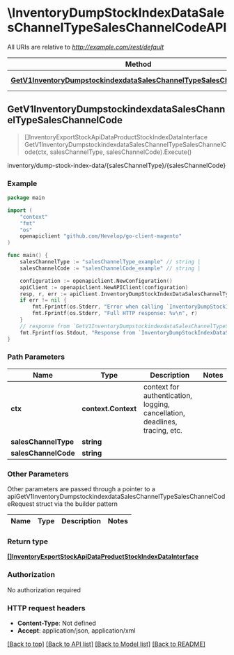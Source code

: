 # \InventoryDumpStockIndexDataSalesChannelTypeSalesChannelCodeAPI

All URIs are relative to *http://example.com/rest/default*

Method | HTTP request | Description
------------- | ------------- | -------------
[**GetV1InventoryDumpstockindexdataSalesChannelTypeSalesChannelCode**](InventoryDumpStockIndexDataSalesChannelTypeSalesChannelCodeAPI.md#GetV1InventoryDumpstockindexdataSalesChannelTypeSalesChannelCode) | **Get** /V1/inventory/dump-stock-index-data/{salesChannelType}/{salesChannelCode} | inventory/dump-stock-index-data/{salesChannelType}/{salesChannelCode}



## GetV1InventoryDumpstockindexdataSalesChannelTypeSalesChannelCode

> []InventoryExportStockApiDataProductStockIndexDataInterface GetV1InventoryDumpstockindexdataSalesChannelTypeSalesChannelCode(ctx, salesChannelType, salesChannelCode).Execute()

inventory/dump-stock-index-data/{salesChannelType}/{salesChannelCode}



### Example

```go
package main

import (
	"context"
	"fmt"
	"os"
	openapiclient "github.com/Hevelop/go-client-magento"
)

func main() {
	salesChannelType := "salesChannelType_example" // string | 
	salesChannelCode := "salesChannelCode_example" // string | 

	configuration := openapiclient.NewConfiguration()
	apiClient := openapiclient.NewAPIClient(configuration)
	resp, r, err := apiClient.InventoryDumpStockIndexDataSalesChannelTypeSalesChannelCodeAPI.GetV1InventoryDumpstockindexdataSalesChannelTypeSalesChannelCode(context.Background(), salesChannelType, salesChannelCode).Execute()
	if err != nil {
		fmt.Fprintf(os.Stderr, "Error when calling `InventoryDumpStockIndexDataSalesChannelTypeSalesChannelCodeAPI.GetV1InventoryDumpstockindexdataSalesChannelTypeSalesChannelCode``: %v\n", err)
		fmt.Fprintf(os.Stderr, "Full HTTP response: %v\n", r)
	}
	// response from `GetV1InventoryDumpstockindexdataSalesChannelTypeSalesChannelCode`: []InventoryExportStockApiDataProductStockIndexDataInterface
	fmt.Fprintf(os.Stdout, "Response from `InventoryDumpStockIndexDataSalesChannelTypeSalesChannelCodeAPI.GetV1InventoryDumpstockindexdataSalesChannelTypeSalesChannelCode`: %v\n", resp)
}
```

### Path Parameters


Name | Type | Description  | Notes
------------- | ------------- | ------------- | -------------
**ctx** | **context.Context** | context for authentication, logging, cancellation, deadlines, tracing, etc.
**salesChannelType** | **string** |  | 
**salesChannelCode** | **string** |  | 

### Other Parameters

Other parameters are passed through a pointer to a apiGetV1InventoryDumpstockindexdataSalesChannelTypeSalesChannelCodeRequest struct via the builder pattern


Name | Type | Description  | Notes
------------- | ------------- | ------------- | -------------



### Return type

[**[]InventoryExportStockApiDataProductStockIndexDataInterface**](InventoryExportStockApiDataProductStockIndexDataInterface.md)

### Authorization

No authorization required

### HTTP request headers

- **Content-Type**: Not defined
- **Accept**: application/json, application/xml

[[Back to top]](#) [[Back to API list]](../README.md#documentation-for-api-endpoints)
[[Back to Model list]](../README.md#documentation-for-models)
[[Back to README]](../README.md)

